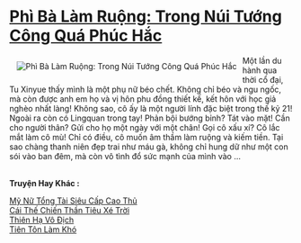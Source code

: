 <a href="https://truyentiki.com/phi-ba-lam-ruong-trong-nui-tuong-cong-qua-phuc-hac.30530/" title="Phì Bà Làm Ruộng: Trong Núi Tướng Công Quá Phúc Hắc"><h1>Phì Bà Làm Ruộng: Trong Núi Tướng Công Quá Phúc Hắc</h1></a><div style="display:table"><img align="right" style="float: left; padding: 10px;" src="https://truyentiki.com/a/img/str/src/30530.jpg" alt="Phì Bà Làm Ruộng: Trong Núi Tướng Công Quá Phúc Hắc">Một lần du hành qua thời cổ đại, Tu Xinyue thấy mình là một phụ nữ béo chết. Không chỉ béo và ngu ngốc, mà còn được anh em họ và vị hôn phu đồng thiết kế, kết hôn với học giả nghèo nhất làng! Không sao, cô ấy là một người lính đặc biệt trong thế kỷ 21! Ngoài ra còn có Lingquan trong tay! Phản bội bướng bỉnh? Tát vào mặt! Cần cho người thân? Gửi cho họ một ngày với một chân! Gọi cô xấu xí? Cô lắc mắt làm cô mù! Chỉ có điều, cô muốn âm thầm làm ruộng và kiếm tiền. Tại sao chàng thanh niên đẹp trai như máu gà, không chỉ hung dữ như một con sói vào ban đêm, mà còn vô tình đổ sức mạnh của mình vào ...</div><p><br><b>Truyện Hay Khác :</b></p><a href="https://truyentiki.com/my-nu-tong-tai-sieu-cap-cao-thu.30529/" alt="Mỹ Nữ Tổng Tài Siêu Cấp Cao Thủ">Mỹ Nữ Tổng Tài Siêu Cấp Cao Thủ</a><br/><a href="https://github.com/nownovels/top500/tree/master/truyenhay/33724/" alt="Cái Thế Chiến Thần Tiêu Xé Trời">Cái Thế Chiến Thần Tiêu Xé Trời</a><br/><a href="https://github.com/nownovels/top500/tree/master/truyenhay/33736/" alt="Thiên Hạ Vô Địch">Thiên Hạ Vô Địch</a><br/><a href="https://github.com/nownovels/truyenhay/tree/master/truyenhay/30425/README.md" alt="Tiên Tôn Làm Khó">Tiên Tôn Làm Khó</a><br/>